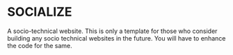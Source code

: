 # SOCIALIZE
A socio-technical website.
This is only a template for those who consider building any socio technical websites in the future. You will have to enhance the code for the same.
